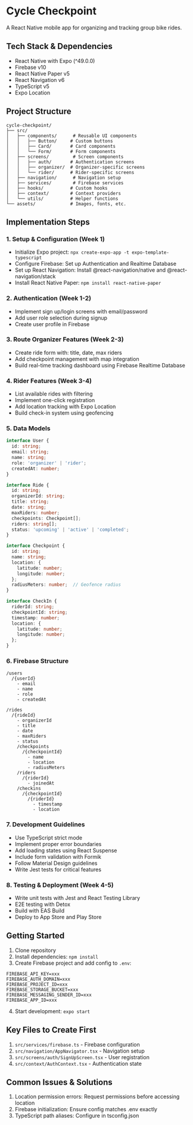 # Cycle Checkpoint

A React Native mobile app for organizing and tracking group bike rides.

## Tech Stack & Dependencies
- React Native with Expo (^49.0.0)
- Firebase v10
- React Native Paper v5
- React Navigation v6
- TypeScript v5
- Expo Location

## Project Structure
```
cycle-checkpoint/
├── src/
│   ├── components/      # Reusable UI components
│   │   ├── Button/     # Custom buttons
│   │   ├── Card/       # Card components
│   │   └── Form/       # Form components
│   ├── screens/         # Screen components
│   │   ├── auth/       # Authentication screens
│   │   ├── organizer/  # Organizer-specific screens
│   │   └── rider/      # Rider-specific screens
│   ├── navigation/      # Navigation setup
│   ├── services/        # Firebase services
│   ├── hooks/          # Custom hooks
│   ├── context/        # Context providers
│   └── utils/          # Helper functions
└── assets/             # Images, fonts, etc.
```

## Implementation Steps

### 1. Setup & Configuration (Week 1)
- Initialize Expo project: `npx create-expo-app -t expo-template-typescript`
- Configure Firebase: Set up Authentication and Realtime Database
- Set up React Navigation: Install @react-navigation/native and @react-navigation/stack
- Install React Native Paper: `npm install react-native-paper`

### 2. Authentication (Week 1-2)
- Implement sign up/login screens with email/password
- Add user role selection during signup
- Create user profile in Firebase

### 3. Route Organizer Features (Week 2-3)
- Create ride form with: title, date, max riders
- Add checkpoint management with map integration
- Build real-time tracking dashboard using Firebase Realtime Database

### 4. Rider Features (Week 3-4)
- List available rides with filtering
- Implement one-click registration
- Add location tracking with Expo Location
- Build check-in system using geofencing

### 5. Data Models

```typescript
interface User {
  id: string;
  email: string;
  name: string;
  role: 'organizer' | 'rider';
  createdAt: number;
}

interface Ride {
  id: string;
  organizerId: string;
  title: string;
  date: string;
  maxRiders: number;
  checkpoints: Checkpoint[];
  riders: string[];
  status: 'upcoming' | 'active' | 'completed';
}

interface Checkpoint {
  id: string;
  name: string;
  location: {
    latitude: number;
    longitude: number;
  };
  radiusMeters: number;  // Geofence radius
}

interface CheckIn {
  riderId: string;
  checkpointId: string;
  timestamp: number;
  location: {
    latitude: number;
    longitude: number;
  };
}
```

### 6. Firebase Structure
```
/users
  /{userId}
    - email
    - name
    - role
    - createdAt

/rides
  /{rideId}
    - organizerId
    - title
    - date
    - maxRiders
    - status
    /checkpoints
      /{checkpointId}
        - name
        - location
        - radiusMeters
    /riders
      /{riderId}
        - joinedAt
    /checkins
      /{checkpointId}
        /{riderId}
          - timestamp
          - location
```

### 7. Development Guidelines
- Use TypeScript strict mode
- Implement proper error boundaries
- Add loading states using React Suspense
- Include form validation with Formik
- Follow Material Design guidelines
- Write Jest tests for critical features

### 8. Testing & Deployment (Week 4-5)
- Write unit tests with Jest and React Testing Library
- E2E testing with Detox
- Build with EAS Build
- Deploy to App Store and Play Store

## Getting Started

1. Clone repository
2. Install dependencies: `npm install`
3. Create Firebase project and add config to `.env`:
```
FIREBASE_API_KEY=xxx
FIREBASE_AUTH_DOMAIN=xxx
FIREBASE_PROJECT_ID=xxx
FIREBASE_STORAGE_BUCKET=xxx
FIREBASE_MESSAGING_SENDER_ID=xxx
FIREBASE_APP_ID=xxx
```
4. Start development: `expo start`

## Key Files to Create First
1. `src/services/firebase.ts` - Firebase configuration
2. `src/navigation/AppNavigator.tsx` - Navigation setup
3. `src/screens/auth/SignUpScreen.tsx` - User registration
4. `src/context/AuthContext.tsx` - Authentication state

## Common Issues & Solutions
1. Location permission errors: Request permissions before accessing location
2. Firebase initialization: Ensure config matches .env exactly
3. TypeScript path aliases: Configure in tsconfig.json